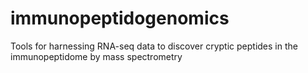 # immunopeptidogenomics
Tools for harnessing RNA-seq data to discover cryptic peptides in the immunopeptidome by mass spectrometry
